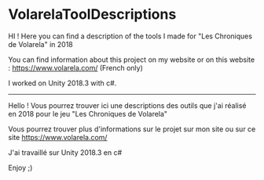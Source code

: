 # VolarelaToolDescriptions
HI !
Here you can find a description of the tools I made for "Les Chroniques de Volarela" in 2018

You can find information about this project on my website or on this website : https://www.volarela.com/ (French only)

I worked on Unity 2018.3 with c#.

----------------------------

Hello !
Vous pourrez trouver ici une descriptions des outils que j'ai réalisé en 2018 pour le jeu "Les Chroniques de Volarela"

Vous pourrez trouver plus d'informations sur le projet sur mon site ou sur ce site https://www.volarela.com/

J'ai travaillé sur Unity 2018.3 en c#

Enjoy ;) 


